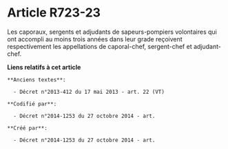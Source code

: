 # Article R723-23

Les caporaux, sergents et adjudants de sapeurs-pompiers volontaires qui ont accompli au moins trois années dans leur grade
reçoivent respectivement les appellations de caporal-chef, sergent-chef et adjudant-chef.

**Liens relatifs à cet article**

	**Anciens textes**:

	  - Décret n°2013-412 du 17 mai 2013 - art. 22 (VT)

	**Codifié par**:

	  - Décret n°2014-1253 du 27 octobre 2014 - art.

	**Créé par**:

	  - Décret n°2014-1253 du 27 octobre 2014 - art.
